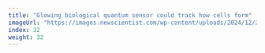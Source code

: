 ```yaml
---
title: "Glowing biological quantum sensor could track how cells form"
imageUrl: "https://images.newscientist.com/wp-content/uploads/2024/12/20133550/SEI_233846796.jpg?width=788"
index: 32
weight: 32
---
```

